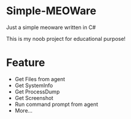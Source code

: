 # Simple-MEOWare
Just a simple meoware written in C#

This is my noob project for educational purpose!

# Feature
- Get Files from agent
- Get SystemInfo
- Get ProcessDump
- Get Screenshot
- Run command prompt from agent
- More...

